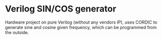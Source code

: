 Verilog SIN/COS generator
=========

Hardware project on pure Verilog (without any vendors IP), uses CORDIC to generate sine and cosine given frequency, which can be programmed from the outside.


